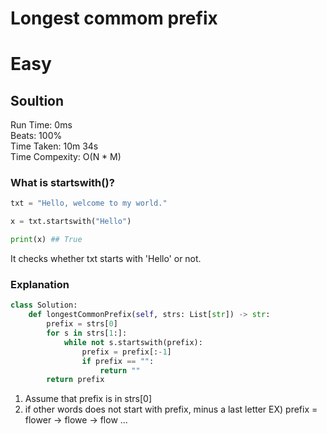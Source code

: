 
Longest commom prefix
=========
# Easy
## Soultion
Run Time: 0ms    
Beats: 100%    
Time Taken: 10m 34s    
Time Compexity: O(N * M)  

### What is startswith()?
```python
txt = "Hello, welcome to my world."

x = txt.startswith("Hello")

print(x) ## True
```
It checks whether txt starts with 'Hello' or not.  

### Explanation
```python
class Solution:
    def longestCommonPrefix(self, strs: List[str]) -> str:
        prefix = strs[0]
        for s in strs[1:]:
            while not s.startswith(prefix):
                prefix = prefix[:-1]
                if prefix == "":
                    return ""
        return prefix
```

1. Assume that prefix is in strs[0]   
2. if other words does not start with prefix, minus a last letter
EX) prefix = flower -> flowe -> flow ...   

